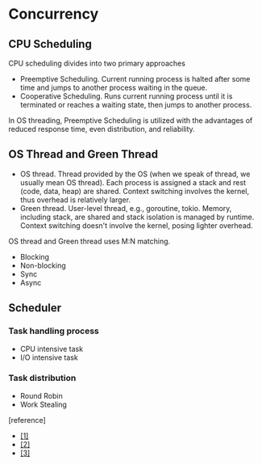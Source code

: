 # Concurrency

## CPU Scheduling

CPU scheduling divides into two primary approaches

- Preemptive Scheduling. Current running process is halted after some time and jumps to another process waiting in the queue.
- Cooperative Scheduling. Runs current running process until it is terminated or reaches a waiting state, then jumps to another process.

In OS threading, Preemptive Scheduling is utilized with the advantages of reduced response time, even distribution, and reliability.

## OS Thread and Green Thread

- OS thread. Thread provided by the OS (when we speak of thread, we usually mean OS thread). Each process is assigned a stack and rest (code, data, heap) are shared. Context switching involves the kernel, thus overhead is relatively larger.
- Green thread. User-level thread, e.g., goroutine, tokio. Memory, including stack, are shared and stack isolation is managed by runtime. Context switching doesn't involve the kernel, posing lighter overhead.

OS thread and Green thread uses M:N matching.

- Blocking
- Non-blocking
- Sync
- Async

## Scheduler

### Task handling process

- CPU intensive task
- I/O intensive task

### Task distribution

- Round Robin
- Work Stealing

[reference]

- [[1]](https://velog.io/@pandawithcat/RUST-%EB%A1%9C-%EA%B3%B5%EB%B6%80%ED%95%98%EB%8A%94-%EB%B9%84%EB%8F%99%EA%B8%B0-%ED%94%84%EB%A1%9C%EA%B7%B8%EB%9E%98%EB%B0%8D-1#concurrency-vs-parallelism)
- [[2]](https://www.geeksforgeeks.org/preemptive-and-non-preemptive-scheduling/)
- [[3]](https://stackoverflow.com/questions/5713142/green-threads-vs-non-green-threads)
